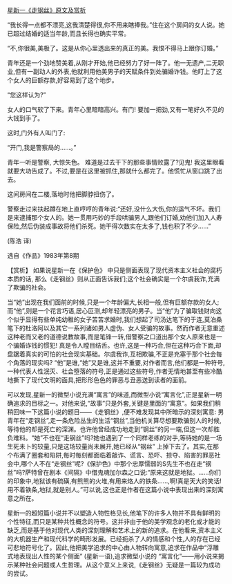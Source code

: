 [星新一《走钢丝》原文及赏析](https://www.vrrw.net/wx/15413.html)

“我长得一点都不漂亮,这我清楚得很,你不用来瞎捧我。”住在这个房间的女人说。她已超过结婚的适当年龄,而且长得也确实平常。

“不,你很美,美极了。这是从你心里透出来的真正的美。我恨不得马上跟你订婚。”

青年还是一个劲地赞美着,从刚才开始,他已经努力了好一阵了。他一无遗产,二无职业,但有一副动人的外表,他就利用他美男子的天赋条件到处骗婚诈钱。他盯上了这个女人的巨额存款,好容易到了这个地步。

“您这样认为?”

女人的口气软了下来。青年心里暗暗高兴。有门! 要加一把劲,又有一笔好久不见的大钱到手了。

这时,门外有人叫门了:

“开门,我是警察局的……。”

青年一听是警察, 大惊失色。 难道是过去干下的那些事情败露了?见鬼! 我这里眼看就要大功告成了。不过,要是在这里被抓住,那就什么都完了。他慌忙从窗口跳了出去。

这间房间在二楼,落地时他把脚脖扭伤了。

警察走过来扶起蹲在地上直哼哼的青年说:“还好,没什么大伤,你的运气不坏。我们是来逮捕那个女人的。她一贯用巧妙的手段哄骗男人,跟他们订婚,劝他们加入人寿保险,然后伪装成事故将他们杀死。她干得次数实在太多了,钱也积了不少……”

(陈浩 译)

选自《作品》1983年第8期



【赏析】 如果说星新一在《保护色》 中只是侧面表现了现代资本主义社会的腐朽本质的话, 那么《走钢丝》则从正面告诉我们;这个社会确实是一个尔虞我诈,充满了欺骗的社会。

当“她”出现在我们面前的时候,只是一个年龄偏大,长相一般,但有巨额存款的女人; 而“他”,则是一个花言巧语,居心叵测,却年轻漂亮的男子。当“他”为了骗取钱财向这个似乎显得有些单纯幼稚的女子苦苦求婚时,我们想起了司汤达笔下的于连,莫泊桑笔下的杜洛阿以及其它一系列诸如男人虚伪、女人受骗的故事。然而作者无意重述这种老而又老的道德说教故事,而是笔锋一转,借警察之口道出那个女人原来也是一个骗婚诈钱的惯犯! 真是令人瞠目结舌。也许,这是一种巧合,但在这种巧合下面,却盘踞着真实的可怕的社会现实基础。尔虞我诈,互相欺骗,不正是充塞于那个社会每个角落的现实吗? “他”是谁,“她”又是谁,这并不重要,对作者而言,他们都是一种符号,一种代表人性泯灭、社会堕落的符号,正是通过这些符号,作者无情地甚至有些冷酷地撕下了现代文明的面具,把形形色色的罪恶与丑恶送到读者的面前。

可以发现,星新一的微型小说充满“寓言”的味道,而微型小说“寓言化”,正是星新一明确追求的目标之一。对他来说,“故事”只是外套,关键是里面的“寓意”。如果我们稍稍回味一下这篇小说的题目——《走钢丝》,便不难发现其中所暗示的深刻寓意: 男青年在“走钢丝”,走一条危险丛生的生活“钢丝”,当他机关算尽想要欺骗别人的时候,等待他的却是死亡的深渊。也许他曾经成功地走到“钢丝”的另一端,但这一次却胜负难料。“她”不也在“走钢丝”吗?她也遇到了一个同样老练的对手,等待她的是一场生死未卜的较量,只是这场较量尚未展开,她已经从“钢丝” 上掉下去了。其实,在那个布满了圈套和陷阱,每时每刻都面临着敲诈、谎言、恐吓、掠夺、陷害的罪恶社会中,哪个人不在“走钢丝”呢?《保护色》中那个忠厚懦弱的S先生不也在走“钢丝”吗?萨特曾在剧本《间隔》中借鬼魂加尔森之口说:“原来这就是地狱。……你们的印象中,地狱该有硫磺,有熊熊的火堆,有用来烙人的铁条……,啊!真是天大的笑话! 用不着铁条,地狱,就是别人。”可以说,这也正是作者在这篇小说中表现出来的深刻寓意之所在。

星新一的超短篇小说并不以塑造人物性格见长,他笔下的许多人物并不具有鲜明的个性特征,而只是某种共性概念的符号。这并非由于他的美学观念的老化或才能的缺乏,而是基于他对现代人类的深刻理解和艺术上的新的追求。在他看来,资本主义的大机器生产和现代科学的畸形发展。已经扼杀了人的情感和个性,人的存在已经可悲地符号化了。因此,他把美学追求的中心由人物转向寓意,追求在作品中“浮雕式地表现出人性的某个侧面” (星新一语),追求微型小说的 “寓言化”——用小说来揭示某种社会问题或人生哲理。从这个意义上来说,《走钢丝》无疑是一篇较为成功的尝试。

